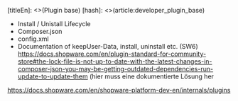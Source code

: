 [titleEn]: <>(Plugin base)
[hash]: <>(article:developer_plugin_base)

* Install / Unistall Lifecycle
* Composer.json
* config.xml
* Documentation of keepUser-Data, install, uninstall etc. (SW6)
https://docs.shopware.com/en/plugin-standard-for-community-store#the-lock-file-is-not-up-to-date-with-the-latest-changes-in-composer-json-you-may-be-getting-outdated-dependencies-run-update-to-update-them (hier muss eine dokumentierte Lösung her

https://docs.shopware.com/en/shopware-platform-dev-en/internals/plugins
